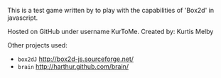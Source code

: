 This is a test game written by to play with
the capabilities of 'Box2d' in javascript.

Hosted on GitHub under username KurToMe.
Created by: Kurtis Melby

Other projects used:

* `box2dJ` http://box2d-js.sourceforge.net/
* `brain` http://harthur.github.com/brain/
